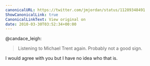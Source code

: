 ```yaml
---
canonicalURL: https://twitter.com/jmjordan/status/11289348491
ShowCanonicalLink: true
CanonicalLinkText: View original on
date: 2010-03-30T03:52:34+00:00
---
```

@candace_leigh:

> Listening to Michael Trent again. Probably not a good sign.

I would agree with you but I have no idea who that is.
